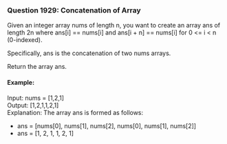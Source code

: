 ### Question 1929: Concatenation of Array  
Given an integer array nums of length n, you want to create an array ans of length 2n where ans[i] == nums[i] and ans[i + n] == nums[i] for 0 <= i < n (0-indexed).

Specifically, ans is the concatenation of two nums arrays.

Return the array ans.  
  
#### Example:  
Input: nums = [1,2,1]  
Output: [1,2,1,1,2,1]  
Explanation: The array ans is formed as follows:
- ans = [nums[0], nums[1], nums[2], nums[0], nums[1], nums[2]]
- ans = [1, 2, 1, 1, 2, 1]